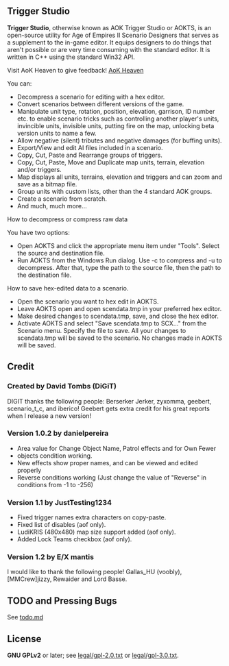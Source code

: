 Trigger Studio
------------------

**Trigger Studio**, otherwise known as AOK Trigger Studio or AOKTS, is
an open-source utility for Age of Empires II Scenario Designers that
serves as a supplement to the in-game editor. It equips designers to do
things that aren't possible or are very time consuming with the standard
editor. It is written in C++ using the standard Win32 API.

Visit AoK Heaven to give feedback!
[AoK Heaven](http://aok.heavengames.com/blacksmith/showfile.php?fileid=12103&amp;f=&amp;st=40&amp;ci=)

You can:

* Decompress a scenario for editing with a hex editor.
* Convert scenarios between different versions of the game.
* Manipulate unit type, rotation, position, elevation, garrison, ID number etc. to enable scenario tricks such as controlling another player's units, invincible units, invisible units, putting fire on the map, unlocking beta version units to name a few.
* Allow negative (silent) tributes and negative damages (for buffing units).
* Export/View and edit AI files included in a scenario.
* Copy, Cut, Paste and Rearrange groups of triggers.
* Copy, Cut, Paste, Move and Duplicate map units, terrain, elevation and/or triggers.
* Map displays all units, terrains, elevation and triggers and can zoom and save as a bitmap file.
* Group units with custom lists, other than the 4 standard AOK groups.
* Create a scenario from scratch.
* And much, much more...

How to decompress or compress raw data

You have two options:

* Open AOKTS and click the appropriate menu item under "Tools". Select
  the source and destination file.
* Run AOKTS from the Windows Run dialog. Use -c to compress and -u to
  decompress. After that, type the path to the source file, then the
  path to the destination file.

How to save hex-edited data to a scenario.

* Open the scenario you want to hex edit in AOKTS.
* Leave AOKTS open and open scendata.tmp in your preferred hex editor.
* Make desired changes to scendata.tmp, save, and close the hex editor.
* Activate AOKTS and select "Save scendata.tmp to SCX..." from the Scenario menu.
  Specify the file to save. All your changes to scendata.tmp will be
  saved to the scenario. No changes made in AOKTS will be saved.

Credit
------

### Created by David Tombs (DiGiT) ###
DIGIT thanks the following people: Berserker Jerker, zyxomma, geebert,
scenario_t_c, and iberico! Geebert gets extra credit for his great
reports when I release a new version!

### Version 1.0.2 by danielpereira ###
* Area value for Change Object Name, Patrol effects and for Own Fewer
* objects condition working.
* New effects show proper names, and can be viewed and edited properly
* Reverse conditions working (Just change the value of "Reverse" in conditions from -1 to -256)

### Version 1.1 by JustTesting1234 ###
* Fixed trigger names extra characters on copy-paste.
* Fixed list of disables (aof only).
* LudiKRIS (480x480) map size support added (aof only).
* Added Lock Teams checkbox (aof only).

### Version 1.2 by E/X mantis ###
I would like to thank the following people! Gallas_HU (voobly), [MMCrew]jizzy, Rewaider and Lord Basse.

TODO and Pressing Bugs
----------------------
See [todo.md](todo.md)

License
-------
**GNU GPLv2** or later; see [legal/gpl-2.0.txt](legal/gpl-2.0.txt) or [legal/gpl-3.0.txt](legal/gpl-3.0.txt).